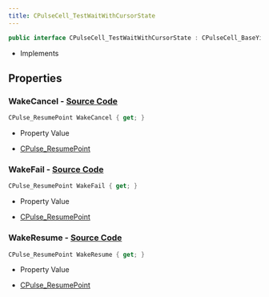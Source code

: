 ```yaml
---
title: CPulseCell_TestWaitWithCursorState
---
```


```csharp
public interface CPulseCell_TestWaitWithCursorState : CPulseCell_BaseYieldingInflow, CPulseCell_BaseFlow, CPulseCell_Base, ISchemaClass<CPulseCell_Base>, ISchemaClass<CPulseCell_BaseFlow>, ISchemaClass<CPulseCell_BaseYieldingInflow>, ISchemaClass<CPulseCell_TestWaitWithCursorState>, ISchemaField, ISchemaClass, INativeHandle
```

- Implements

## Properties

### **WakeCancel** - [Source Code](https://github.com/swiftly-solution/swiftlys2/blob/main/managed/src/SwiftlyS2.Generated/Schemas/Interfaces/CPulseCell_TestWaitWithCursorState.cs#L18)

```csharp
CPulse_ResumePoint WakeCancel { get; }
```

- Property Value

- [CPulse_ResumePoint](/docs/api/shared/schemadefinitions/cpulse_resumepoint)

### **WakeFail** - [Source Code](https://github.com/swiftly-solution/swiftlys2/blob/main/managed/src/SwiftlyS2.Generated/Schemas/Interfaces/CPulseCell_TestWaitWithCursorState.cs#L20)

```csharp
CPulse_ResumePoint WakeFail { get; }
```

- Property Value

- [CPulse_ResumePoint](/docs/api/shared/schemadefinitions/cpulse_resumepoint)

### **WakeResume** - [Source Code](https://github.com/swiftly-solution/swiftlys2/blob/main/managed/src/SwiftlyS2.Generated/Schemas/Interfaces/CPulseCell_TestWaitWithCursorState.cs#L16)

```csharp
CPulse_ResumePoint WakeResume { get; }
```

- Property Value

- [CPulse_ResumePoint](/docs/api/shared/schemadefinitions/cpulse_resumepoint)

